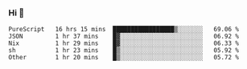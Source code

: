 ### Hi 👋

<!--START_SECTION:waka-->

```text
PureScript   16 hrs 15 mins  █████████████████▒░░░░░░░   69.06 %
JSON         1 hr 37 mins    █▓░░░░░░░░░░░░░░░░░░░░░░░   06.92 %
Nix          1 hr 29 mins    █▓░░░░░░░░░░░░░░░░░░░░░░░   06.33 %
sh           1 hr 23 mins    █▒░░░░░░░░░░░░░░░░░░░░░░░   05.92 %
Other        1 hr 20 mins    █▒░░░░░░░░░░░░░░░░░░░░░░░   05.72 %
```

<!--END_SECTION:waka-->
